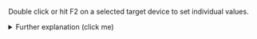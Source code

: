 Double click or hit F2 on a selected target device to set individual values.<br>
<details>
  <summary style="padding-bottom:-20px">Further explanation (click me)</summary> <!-- Header -->
  <!-- Markdown Collapsible Section - We must have an empty line below -->


### Examples
 * **{** `val:Radio Chillout, delay:20` **}**
 * **{** `delay:30` **}**
 * **{** `val:true` **}**

### Explanation
 * **val**: Overwrites *Value for 'on'* of *1. TARGET DEVICES*.
 * **delay**: Overwrites *Delay for switching target device on* of *1. TARGET DEVICES* by the number of seconds set. To deactivate, use `delay:0`. <br>*Example use case*: Switch on a power plug immediately, wait 30 seconds and then switch on the TV (e.g. because it does not react to IR commands before) and dim the light in the TV corner after 50 seconds.

#### Please note
This function was extended with adapter version 0.5.3, in the previous versions you could only set a new target value with e.g. **{** `Radio Chillout` **}**. This is still supported by the adapter. So if you only want to overwrite the target value you can simply enter **{** `Radio Chillout` **}** instead of **{** `val:Radio Chillout` **}**. But if you also want to set a **delay** you have to enter **{** `val:Radio Chillout, delay:20` **}**. Delay alone, i.e. **{** `delay:20` **}** works too, but then the target value will not be overwritten, of course.

</details>